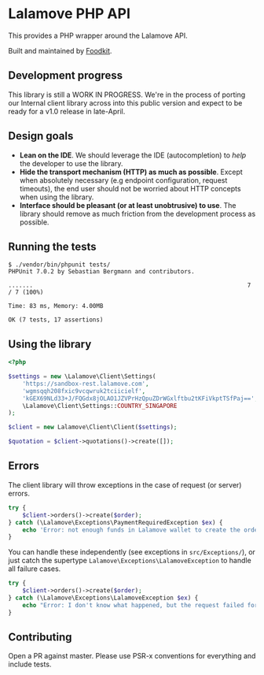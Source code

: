 # Lalamove PHP API #

This provides a PHP wrapper around the Lalamove API.

Built and maintained by [Foodkit](https://foodkit.io).

## Development progress ##

This library is still a WORK IN PROGRESS. We're in the process of porting our Internal client library across into this public version and expect to be ready for a v1.0 release in late-April.

## Design goals ##

* **Lean on the IDE**. We should leverage the IDE (autocompletion) to _help_ the developer to use the library.
* **Hide the transport mechanism (HTTP) as much as possible**. Except when absolutely necessary (e.g endpoint configuration, request timeouts), the end user should not be worried about HTTP concepts when using the library.
* **Interface should be pleasant (or at least unobtrusive) to use**. The library should remove as much friction from the development process as possible.


## Running the tests ##

```
$ ./vendor/bin/phpunit tests/
PHPUnit 7.0.2 by Sebastian Bergmann and contributors.

.......                                                             7 / 7 (100%)

Time: 83 ms, Memory: 4.00MB

OK (7 tests, 17 assertions)
```

## Using the library ##

```php
<?php

$settings = new \Lalamove\Client\Settings(
    'https://sandbox-rest.lalamove.com',
    'wgmsqqh208fxic9vcqwruk2tciicielf',
    'kGEX69NLd33+J/FQGdx8jOLAO1JZVPrHzQpuZDrWGxlftbu2tKFiVkptTSfPaj==',
    \Lalamove\Client\Settings::COUNTRY_SINGAPORE
);

$client = new Lalamove\Client\Client($settings);

$quotation = $client->quotations()->create([]);
```

## Errors ##

The client library will throw exceptions in the case of request (or server) errors.

```php
try {
    $client->orders()->create($order);
} catch (\Lalamove\Exceptions\PaymentRequiredException $ex) {
    echo 'Error: not enough funds in Lalamove wallet to create the order';
}
```

You can handle these independently (see exceptions in `src/Exceptions/`), or just catch the supertype `Lalamove\Exceptions\LalamoveException` to handle all failure cases.

```php
try {
    $client->orders()->create($order);
} catch (\Lalamove\Exceptions\LalamoveException $ex) {
    echo "Error: I don't know what happened, but the request failed for some reason.";
}
```

## Contributing ##

Open a PR against master. Please use PSR-x conventions for everything and include tests.


